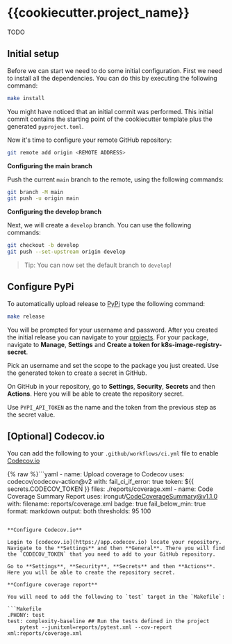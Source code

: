 # {{cookiecutter.project_name}}

TODO

## Initial setup

Before we can start we need to do some initial configuration. First we need to install all the dependencies. You can do this by executing the following command:

```bash
make install
```

You might have noticed that an initial commit was performed. This initial commit contains the starting point of the cookiecutter template plus the generated `pyproject.toml`.

Now it's time to configure your remote GitHub repository:

```bash
git remote add origin <REMOTE ADDRESS>
```

**Configuring the main branch**

Push the current `main` branch to the remote, using the following commands:

```bash
git branch -M main
git push -u origin main
```

**Configuring the develop branch**

Next, we will create a `develop` branch. You can use the following commands:

```bash
git checkout -b develop
git push --set-upstream origin develop
```

> Tip: You can now set the default branch to `develop`!

## Configure PyPi

To automatically upload release to [PyPi](https://pypi.org/) type the following command:

```bash
make release
```

You will be prompted for your username and password. After you created the initial release you can navigate to your [projects](https://pypi.org/manage/projects/). For your package, navigate to **Manage**, **Settings** and **Create a token for k8s-image-registry-secret**.

Pick an username and set the scope to the package you just created. Use the generated token to create a secret in GitHub.

On GitHub in your repository, go to **Settings**, **Security**, **Secrets** and then **Actions**. Here you will be able to create the repository secret.

Use `PYPI_API_TOKEN` as the name and the token from the previous step as the secret value.

## [Optional] Codecov.io

You can add the following to your `.github/workflows/ci.yml` file to enable [Codecov.io](https://app.codecov.io/)

{% raw %}```yaml
      - name: Upload coverage to Codecov
        uses: codecov/codecov-action@v2
        with:
          fail_ci_if_error: true
          token: ${{ secrets.CODECOV_TOKEN }}
          files: ./reports/coverage.xml
      - name: Code Coverage Summary Report
        uses: irongut/CodeCoverageSummary@v1.1.0
        with:
          filename: reports/coverage.xml
          badge: true
          fail_below_min: true
          format: markdown
          output: both
          thresholds: 95 100
```{% endraw %}

**Configure Codecov.io**

Login to [codecov.io](https://app.codecov.io) locate your repository. Navigate to the **Settings** and then **General**. There you will find the `CODECOV_TOKEN` that you need to add to your GitHub repository.

Go to **Settings**, **Security**, **Secrets** and then **Actions**. Here you will be able to create the repository secret.

**Configure coverage report**

You will need to add the following to `test` target in the `Makefile`:

```Makefile
.PHONY: test
test: complexity-baseline ## Run the tests defined in the project
	pytest --junitxml=reports/pytest.xml --cov-report xml:reports/coverage.xml
```
